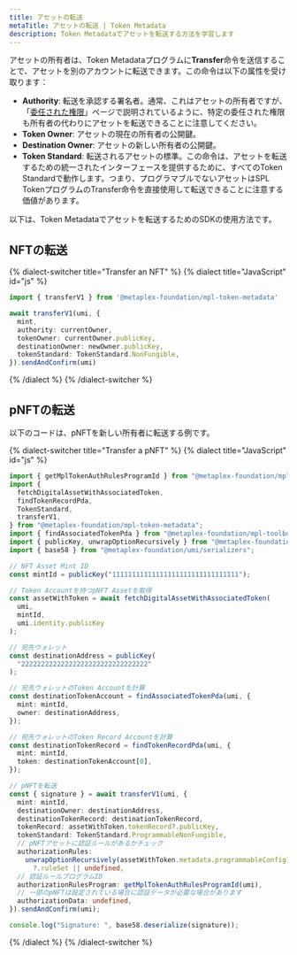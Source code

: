 ```yaml
---
title: アセットの転送
metaTitle: アセットの転送 | Token Metadata
description: Token Metadataでアセットを転送する方法を学習します
---
```


アセットの所有者は、Token Metadataプログラムに**Transfer**命令を送信することで、アセットを別のアカウントに転送できます。この命令は以下の属性を受け取ります：

- **Authority**: 転送を承認する署名者。通常、これはアセットの所有者ですが、「[委任された権限](/jp/token-metadata/delegates)」ページで説明されているように、特定の委任された権限も所有者の代わりにアセットを転送できることに注意してください。
- **Token Owner**: アセットの現在の所有者の公開鍵。
- **Destination Owner**: アセットの新しい所有者の公開鍵。
- **Token Standard**: 転送されるアセットの標準。この命令は、アセットを転送するための統一されたインターフェースを提供するために、すべてのToken Standardで動作します。つまり、プログラマブルでないアセットはSPL TokenプログラムのTransfer命令を直接使用して転送できることに注意する価値があります。

以下は、Token Metadataでアセットを転送するためのSDKの使用方法です。

## NFTの転送

{% dialect-switcher title="Transfer an NFT" %}
{% dialect title="JavaScript" id="js" %}

```ts
import { transferV1 } from '@metaplex-foundation/mpl-token-metadata'

await transferV1(umi, {
  mint,
  authority: currentOwner,
  tokenOwner: currentOwner.publicKey,
  destinationOwner: newOwner.publicKey,
  tokenStandard: TokenStandard.NonFungible,
}).sendAndConfirm(umi)
```

{% /dialect %}
{% /dialect-switcher %}

## pNFTの転送

以下のコードは、pNFTを新しい所有者に転送する例です。

{% dialect-switcher title="Transfer a pNFT" %}
{% dialect title="JavaScript" id="js" %}

```ts
import { getMplTokenAuthRulesProgramId } from "@metaplex-foundation/mpl-candy-machine";
import {
  fetchDigitalAssetWithAssociatedToken,
  findTokenRecordPda,
  TokenStandard,
  transferV1,
} from "@metaplex-foundation/mpl-token-metadata";
import { findAssociatedTokenPda } from "@metaplex-foundation/mpl-toolbox";
import { publicKey, unwrapOptionRecursively } from "@metaplex-foundation/umi";
import { base58 } from "@metaplex-foundation/umi/serializers";

// NFT Asset Mint ID
const mintId = publicKey("11111111111111111111111111111111");

// Token Accountを持つpNFT Assetを取得
const assetWithToken = await fetchDigitalAssetWithAssociatedToken(
  umi,
  mintId,
  umi.identity.publicKey
);

// 宛先ウォレット
const destinationAddress = publicKey(
  "22222222222222222222222222222222"
);

// 宛先ウォレットのToken Accountを計算
const destinationTokenAccount = findAssociatedTokenPda(umi, {
  mint: mintId,
  owner: destinationAddress,
});

// 宛先ウォレットのToken Record Accountを計算
const destinationTokenRecord = findTokenRecordPda(umi, {
  mint: mintId,
  token: destinationTokenAccount[0],
});

// pNFTを転送
const { signature } = await transferV1(umi, {
  mint: mintId,
  destinationOwner: destinationAddress,
  destinationTokenRecord: destinationTokenRecord,
  tokenRecord: assetWithToken.tokenRecord?.publicKey,
  tokenStandard: TokenStandard.ProgrammableNonFungible,
  // pNFTアセットに認証ルールがあるかチェック
  authorizationRules:
    unwrapOptionRecursively(assetWithToken.metadata.programmableConfig)
      ?.ruleSet || undefined,
  // 認証ルールプログラムID
  authorizationRulesProgram: getMplTokenAuthRulesProgramId(umi),
  // 一部のpNFTは設定されている場合に認証データが必要な場合があります
  authorizationData: undefined,
}).sendAndConfirm(umi);

console.log("Signature: ", base58.deserialize(signature));
```

{% /dialect %}
{% /dialect-switcher %}